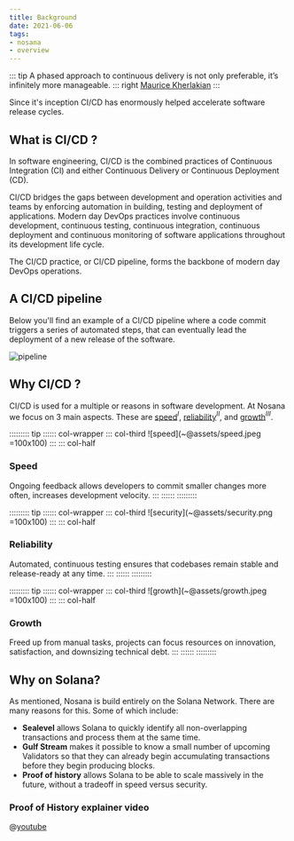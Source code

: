 ```yaml
---
title: Background
date: 2021-06-06
tags:
- nosana
- overview
---
```


::: tip
A phased approach to continuous delivery is not only preferable, it’s infinitely more manageable.
::: right
[Maurice Kherlakian](https://twitter.com/mkherlakian)
:::


Since it's inception CI/CD has enormously helped accelerate software release cycles.

## What is CI/CD ?

In software engineering, CI/CD is the combined practices of Continuous Integration (CI) and either
Continuous Delivery or Continuous Deployment (CD).

CI/CD bridges the gaps between development and operation activities and teams by enforcing automation in building,
testing and deployment of applications.
Modern day DevOps practices involve continuous development, continuous testing, continuous integration, continuous
deployment and continuous monitoring of software applications throughout its development life cycle.

The CI/CD practice, or CI/CD pipeline, forms the backbone of modern day DevOps operations.

## A CI/CD pipeline

Below you'll find an example of a CI/CD pipeline where a code commit triggers a series of automated steps,
that can eventually lead the deployment of a new release of the software.

![pipeline](~@assets/pipeline.png)

## Why CI/CD ?

CI/CD is used for a multiple or reasons in software development.
At Nosana we focus on 3 main aspects.
These are [speed](#speed)$^I$, [reliability](#reliability)$^{II}$, and [growth](#growth)$^{III}$.

::::::::: tip
:::::: col-wrapper
::: col-third
![speed](~@assets/speed.jpeg =100x100)
:::
::: col-half
### Speed
Ongoing feedback allows developers to commit smaller changes more often, increases development velocity.
:::
::::::
:::::::::

::::::::: tip
:::::: col-wrapper
::: col-third
![security](~@assets/security.png =100x100)
:::
::: col-half
### Reliability
Automated, continuous testing ensures that codebases remain stable and release-ready at any time.
:::
::::::
:::::::::

::::::::: tip
:::::: col-wrapper
::: col-third
![growth](~@assets/growth.jpeg =100x100)
:::
::: col-half
### Growth
Freed up from manual tasks, projects can focus resources on innovation, satisfaction, and downsizing technical debt.
:::
::::::
:::::::::

## Why on Solana?

As mentioned, Nosana is build entirely on the Solana Network.
There are many reasons for this. Some of which include:

- **Sealevel** allows Solana to quickly identify all non-overlapping transactions and process them at the same time.
- **Gulf Stream** makes it possible to know a small number of upcoming Validators so that they can already begin accumulating transactions before they begin producing blocks.
- **Proof of history** allows Solana to be able to scale massively in the future, without a tradeoff in speed versus security.

### Proof of History explainer video

@[youtube](https://youtu.be/rywOYfGu4EA)
